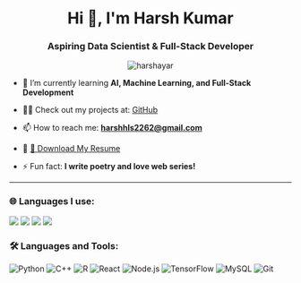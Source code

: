 <h1 align="center">Hi 👋, I'm Harsh Kumar</h1>
<h3 align="center">Aspiring Data Scientist & Full-Stack Developer</h3>

<p align="center">
  <img src="https://komarev.com/ghpvc/?username=harshayar&label=Profile%20views&color=0e75b6&style=flat" alt="harshayar" />
</p>

- 🌱 I’m currently learning **AI, Machine Learning, and Full-Stack Development**

- 👨‍💻 Check out my projects at: [GitHub](https://github.com/harshayar)

- 📫 How to reach me: **harshhls2262@gmail.com**

- 📄 [📄 Download My Resume](https://github.com/harshayar/harshayar/raw/refs/heads/main/HARSH_KUMAR_RESUME.docx)

- ⚡ Fun fact: **I write poetry and love web series!**

---
### 🌐 Languages I use:
<p>
  <img src="https://img.shields.io/badge/Python-blue?style=for-the-badge&logo=python&logoColor=white"/>
  <img src="https://img.shields.io/badge/C++-00599C?style=for-the-badge&logo=c%2B%2B&logoColor=white"/>
  <img src="https://img.shields.io/badge/R-276DC3?style=for-the-badge&logo=r&logoColor=white"/>
  <img src="https://img.shields.io/badge/JavaScript-F7DF1E?style=for-the-badge&logo=javascript&logoColor=black"/>
</p>


### 🛠️ Languages and Tools:

<p align="left">
  <img src="https://img.shields.io/badge/Python-3670A0?style=for-the-badge&logo=python&logoColor=ffdd54" alt="Python"/>
  <img src="https://img.shields.io/badge/C++-00599C?style=for-the-badge&logo=c%2B%2B&logoColor=white" alt="C++"/>
  <img src="https://img.shields.io/badge/R-276DC3?style=for-the-badge&logo=r&logoColor=white" alt="R"/>
  <img src="https://img.shields.io/badge/React-20232A?style=for-the-badge&logo=react&logoColor=61DAFB" alt="React"/>
  <img src="https://img.shields.io/badge/Node.js-43853D?style=for-the-badge&logo=node-dot-js&logoColor=white" alt="Node.js"/>
  <img src="https://img.shields.io/badge/TensorFlow-FF6F00?style=for-the-badge&logo=tensorflow&logoColor=white" alt="TensorFlow"/>
  <img src="https://img.shields.io/badge/MySQL-00000F?style=for-the-badge&logo=mysql&logoColor=white" alt="MySQL"/>
  <img src="https://img.shields.io/badge/Git-F05032?style=for-the-badge&logo=git&logoColor=white" alt="Git"/>
  <img src="https://img.shields.io/badge/Flask-000000?style=for-the
